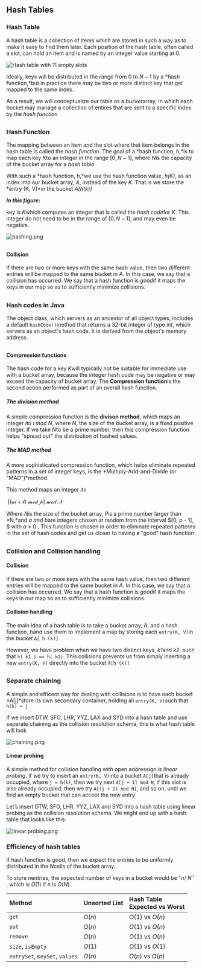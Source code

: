## Hash Tables

### Hash Table

A hash table is a collection of items which are stored in such a way as to make it easy to find them later. Each position of the hash table, often called a slot, can hold an item and is named by an integer value starting at 0. 

![Hash table with 11 empty slots](https://bradfieldcs.com/algos/searching/hashing/figures/hash-table.png)

Ideally, keys will be distributed in the range from 0 to $N -1$ by a *hash function,*but in practice there may be two or more distinct key that get mapped to the same index. 

As a result, we will conceptualize our table as a *bucket*array, in which each bucket may manage a collection of entires that are sent to a specific index by the *hash function*

## 

### Hash Function

The mapping between an item and the slot where that item belongs in the hash table is called the *hash function*. The goal of a *hash function, h,*is to map each key *K*to an integer in the range $[0, N - 1],$ where *N*is the capacity of the bucket array for a *hash table*

With such a *hash function, h,*we use the hash function value, *h(K),* as an index into our bucket array, *A*, instead of the key *K*. That is we store the *entry (K, V)*in the bucket *$A[h (k)]$* 

***In this figure:*** 

key is *K*which computes an integer that is called the *hash code*for *K*. This integer do not need to be in the range of $[0, N - 1]$, and may even be negative.

![hashing.png](https://datastructures.maximal.io/img/hash-tables/hashing.png)

## 

#### Collision 

If there are two or more keys with the same hash value, then two different entries will be mapped to the same bucket in *A*.  In this case, we say that a collision has occurred. We say that a hash function is *good*if it maps the keys in our map so as to sufficiently minimize collisions. 

## 

### Hash codes in Java

The object class, which servers as an ancestor of all object types, includes a default `hashCode()`method that returns a 32-bit integer of type *int*, which servers as an object's hash code. It is derived from the object's memory address.

## 

#### Compression functions

The hash code for a key *K*will typically not be suitable for immediate use with a bucket array, because the integer hash code may be negative or may exceed the capacity of bucket array. The **Compression function**is the second action performed as part of an overall hash function.

##### The division method

A simple compression function is the **divison method**, which maps an integer *i*to $i \ mod\  N$, where *N*, the size of the bucket array, is a fixed positive integer. If we take *N*to be a prime number, then this compression function helps "spread out" the distribution of hashed values.

##### The MAD method

A more sophisticated compression function, which helps eliminate repeated patterns in a set of integer keys, is the *Multiply-Add-and-Divide (or "MAD")*method.

This method maps an integer *i*to 

​		$\mathcal{[ (ai + b)\  mod\ p ]\ mod\ N }$ 

Where *N*is the size of the bucket array, *P*is a prime number larger than *N,*and *a and b*are integers chosen at random from the interval $[0, p - 1], $ with $a\ >\ 0$ . This function is chosen in order to eliminate repeated patterns in the set of hash codes and get us closer to having a "good" hash function

## 

### Collision and Collision handling

#### Collision 

If there are two or more keys with the same hash value, then two different entries will be mapped to the same bucket in *A*.  In this case, we say that a collision has occurred. We say that a hash function is *good*if it maps the keys in our map so as to sufficiently minimize collisions. 

#### Collision handling 

The main idea of a hash table is to take a bucket array, A, and a hash function, *h*and use them to implement a map by storing each `entry(K, V)`in the *bucket* `A[ h (k)]`

However, we have problem when we have two distinct keys, *k1*and *k2*,  such that `h( k1 ) == h( k2)`. This collisions prevents us from simply inserting a new `entry(K, V)` directly into the bucket `A[h (k)]`

## 

### Separate chaining 

A simple and efficent way for dealing with collisions is to have each bucket *A[j]*store its own secondary container, holding all `entry(K, V)`such that `h(k) = j`

If we insert DTW, SFO, LHR, YYZ, LAX and SYD into a hash table and use seperate chaining as the collision resolution schema, this is what hash table will look

![chaining.png](https://datastructures.maximal.io/img/hash-tables/chaining.png)

#### Linear probing

A simple method for collision handling with open addressign is *linear probing*. If we try to insert an `entry(K, V)`into a bucket `A[j]`that is already occupied,
where `j = h(k)`, then we try next `A[j + 1] mod N`, if this slot is also already occupied, then we try `A[(j + 2) mod N]`, and so on, until we find an empty bucket that can accept the new entry 

Let’s insert DTW, SFO, LHR, YYZ, LAX and SYD into a hash table using 
linear probing as the collision resolution schema. We might end up with a
hash table that looks like this:

![linear probing.png](https://datastructures.maximal.io/img/hash-tables/linear_probing.png)

### Efficiency of hash tables

If hash function is good, then we expect the entries to be uniformly distributed in the *N*cells of the bucket array.

To store *n*entries, the expected number of keys in a bucket would be $\ulcorner n/\ N \urcorner$ , which is $O(1)$ if $n$ is $O(N)$. 

| Method                         | Unsorted List | Hash Table<br />  Expected vs Worst |
| :----------------------------- | :------------- | :----------        |
| `get`                          | $O(n)$        | $O(1)$ vs $O(n)$ |
| `put`                          | $O(n)$        | $O(1)$ vs $O(n)$ |
| `remove`                       | $O(n)$        | $O(1)$ vs $O(n)$   |
| `size`, `isEmpty`              | $O(1)$        | $O(1)$ vs $O(1)$   |
| `entrySet`, `KeySet`, `values` | $O(n)$        | $O(n)$ vs $O(n)$   |


